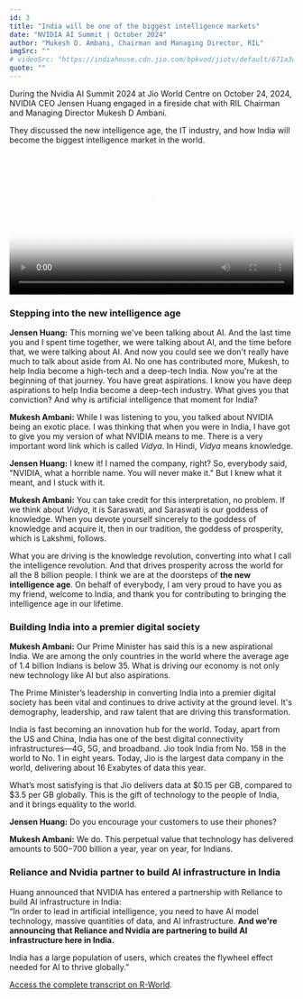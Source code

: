 ```yaml
---
id: 3
title: "India will be one of the biggest intelligence markets"
date: "NVIDIA AI Summit | October 2024"
author: "Mukesh D. Ambani, Chairman and Managing Director, RIL"
imgSrc: ""
# videoSrc: "https://indiahouse.cdn.jio.com/bpkvod/jiotv/default/671a3cc2d4f0c97c2990cd5b/671a3cc2d4f0c97c2990cd5b/index_jtv_web_premium.m3u8"
quote: ""
---
```


During the Nvidia AI Summit 2024 at Jio World Centre on October 24, 2024, NVIDIA CEO Jensen Huang engaged in a fireside chat with RIL Chairman and Managing Director Mukesh D Ambani.

They discussed the new intelligence age, the IT industry, and how India will become the biggest intelligence market in the world.

<!-- **[Add Video Here: /videos/nvidia-ai-summit-2024.mp4](/videos/glance.mp4)** -->

<video controls width="100%" id="my-markdown-video0" class="video-js vjs-fluid" data-setup="{}" preload="auto" poster='img/posters/01 NVIDIA.png'>
<source src='https://indiahouse.cdn.jio.com/bpkvod/jiotv/default/671a3cc2d4f0c97c2990cd5b/671a3cc2d4f0c97c2990cd5b/index_jtv_web_premium.m3u8' type='application/x-mpegURL'>
</video>

### Stepping into the new intelligence age

**Jensen Huang:** This morning we've been talking about AI. And the last time you and I spent time together, we were talking about AI, and the time before that, we were talking about AI. And now you could see we don't really have much to talk about aside from AI. No one has contributed more, Mukesh, to help India become a high-tech and a deep-tech India. Now you're at the beginning of that journey. You have great aspirations. I know you have deep aspirations to help India become a deep-tech industry. What gives you that conviction? And why is artificial intelligence that moment for India?

**Mukesh Ambani:** While I was listening to you, you talked about NVIDIA being an exotic place. I was thinking that when you were in India, I have got to give you my version of what NVIDIA means to me. There is a very important word link which is called _Vidya_. In Hindi, _Vidya_ means knowledge.

**Jensen Huang:** I knew it! I named the company, right? So, everybody said, "NVIDIA, what a horrible name. You will never make it." But I knew what it meant, and I stuck with it.

**Mukesh Ambani:** You can take credit for this interpretation, no problem. If we think about _Vidya_, it is Saraswati, and Saraswati is our goddess of knowledge. When you devote yourself sincerely to the goddess of knowledge and acquire it, then in our tradition, the goddess of prosperity, which is Lakshmi, follows.

What you are driving is the knowledge revolution, converting into what I call the intelligence revolution. And that drives prosperity across the world for all the 8 billion people. I think we are at the doorsteps of **the new intelligence age**. On behalf of everybody, I am very proud to have you as my friend, welcome to India, and thank you for contributing to bringing the intelligence age in our lifetime.

### Building India into a premier digital society

**Mukesh Ambani:** Our Prime Minister has said this is a new aspirational India. We are among the only countries in the world where the average age of 1.4 billion Indians is below 35. What is driving our economy is not only new technology like AI but also aspirations.

The Prime Minister’s leadership in converting India into a premier digital society has been vital and continues to drive activity at the ground level. It's demography, leadership, and raw talent that are driving this transformation.

India is fast becoming an innovation hub for the world. Today, apart from the US and China, India has one of the best digital connectivity infrastructures—4G, 5G, and broadband. Jio took India from No. 158 in the world to No. 1 in eight years. Today, Jio is the largest data company in the world, delivering about 16 Exabytes of data this year.

What’s most satisfying is that Jio delivers data at $0.15 per GB, compared to $3.5 per GB globally. This is the gift of technology to the people of India, and it brings equality to the world.

**Jensen Huang:** Do you encourage your customers to use their phones?

**Mukesh Ambani:** We do. This perpetual value that technology has delivered amounts to $500-$700 billion a year, year on year, for Indians.

### Reliance and Nvidia partner to build AI infrastructure in India

Huang announced that NVIDIA has entered a partnership with Reliance to build AI infrastructure in India:  
“In order to lead in artificial intelligence, you need to have AI model technology, massive quantities of data, and AI infrastructure. **And we're announcing that Reliance and Nvidia are partnering to build AI infrastructure here in India.**

India has a large population of users, which creates the flywheel effect needed for AI to thrive globally.”

[Access the complete transcript on R-World](https://rworld.ril.com/ci/news-detail/3552).
